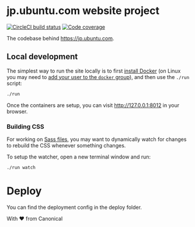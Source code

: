 # jp.ubuntu.com website project

[![CircleCI build status](https://circleci.com/gh/canonical-web-and-design/jp.ubuntu.com.svg?style=shield)](https://circleci.com/gh/canonical-web-and-design/jp.ubuntu.com) [![Code coverage](https://codecov.io/gh/canonical-web-and-design/jp.ubuntu.com/branch/master/graph/badge.svg)](https://codecov.io/gh/canonical-web-and-design/jp.ubuntu.com)

The codebase behind https://jp.ubuntu.com.

## Local development

The simplest way to run the site locally is to first [install Docker](https://docs.docker.com/engine/installation/) (on Linux you may need to [add your user to the `docker` group](https://docs.docker.com/engine/installation/linux/linux-postinstall/)), and then use the `./run` script:

``` bash
./run
```

Once the containers are setup, you can visit <http://127.0.0.1:8012> in your browser.

### Building CSS

For working on [Sass files](_sass), you may want to dynamically watch for changes to rebuild the CSS whenever something changes.

To setup the watcher, open a new terminal window and run:

``` bash
./run watch
```

# Deploy
You can find the deployment config in the deploy folder.

With ♥ from Canonical

